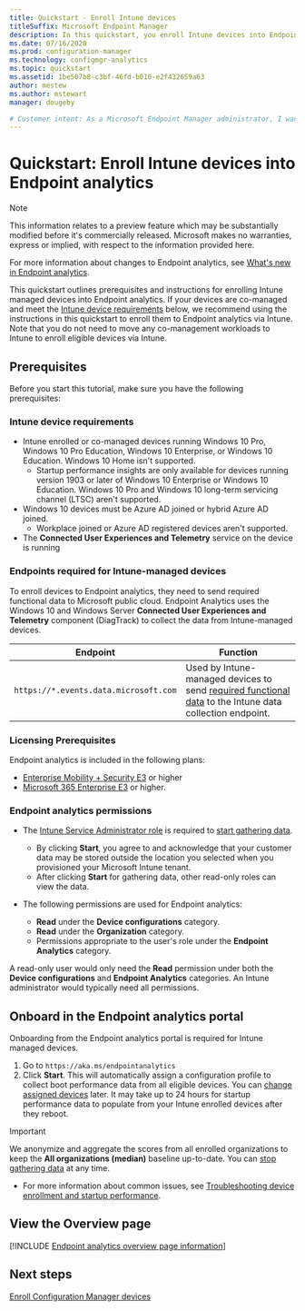 ```yaml
---
title: Quickstart - Enroll Intune devices
titleSuffix: Microsoft Endpoint Manager
description: In this quickstart, you enroll Intune devices into Endpoint analytics.
ms.date: 07/16/2020
ms.prod: configuration-manager
ms.technology: configmgr-analytics
ms.topic: quickstart
ms.assetid: 1be507b8-c3bf-46fd-b010-e2f432659a63
author: mestew
ms.author: mstewart
manager: dougeby

# Customer intent: As a Microsoft Endpoint Manager administrator, I want to enroll Intune devices into Endpoint analytics so that I can gain insights into the user experience.
---
```


# Quickstart: Enroll Intune devices into Endpoint analytics

> [!Note]  
> This information relates to a preview feature which may be substantially modified before it's commercially released. Microsoft makes no warranties, express or implied, with respect to the information provided here. 
>
> For more information about changes to Endpoint analytics, see [What's new in Endpoint analytics](whats-new.md). 

This quickstart outlines prerequisites and instructions for enrolling Intune managed devices into Endpoint analytics. If your devices are co-managed and meet the [Intune device requirements](#bkmk_prereq) below, we recommend using the instructions in this quickstart to enroll them to Endpoint analytics via Intune. Note that you do not need to move any co-management workloads to Intune to enroll eligible devices via Intune.

## <a name="bkmk_prereq"></a> Prerequisites

Before you start this tutorial, make sure you have the following prerequisites:  

### Intune device requirements

- Intune enrolled or co-managed devices running Windows 10 Pro, Windows 10 Pro Education, Windows 10 Enterprise, or Windows 10 Education. Windows 10 Home isn't supported.
   - Startup performance insights are only available for devices running version 1903 or later of Windows 10 Enterprise or Windows 10 Education. Windows 10 Pro and Windows 10 long-term servicing channel (LTSC) aren't supported.
- Windows 10 devices must be Azure AD joined or hybrid Azure AD joined.
   - Workplace joined or Azure AD registered devices aren't supported.
- The **Connected User Experiences and Telemetry** service on the device is running

### <a name="bkmk_endpoints"></a> Endpoints required for Intune-managed devices

To enroll devices to Endpoint analytics, they need to send required functional data to Microsoft public cloud. Endpoint Analytics uses the Windows 10 and Windows Server **Connected User Experiences and Telemetry** component (DiagTrack) to collect the data from Intune-managed devices.

| Endpoint  | Function  |
|-----------|-----------|
| `https://*.events.data.microsoft.com` | Used by Intune-managed devices to send [required functional data](data-collection.md#bkmk_datacollection) to the Intune data collection endpoint. |

### Licensing Prerequisites

Endpoint analytics is included in the following plans:

- [Enterprise Mobility + Security E3](https://www.microsoftvolumelicensing.com/ProductResults.aspx?doc=Product%20Terms,OST&fid=51) or higher
- [Microsoft 365 Enterprise E3](https://www.microsoft.com/en-us/microsoft-365/enterprise?rtc=1) or higher.

### Endpoint analytics permissions

- The [Intune Service Administrator role](../intune/fundamentals/role-based-access-control.md) is required to [start gathering data](#bkmk_onboard).
   - By clicking **Start**, you agree to and acknowledge that your customer data may be stored outside the location you selected when you provisioned your Microsoft Intune tenant.
   - After clicking **Start** for gathering data, other read-only roles can view the data.

- The following permissions are used for Endpoint analytics:
   - **Read** under the **Device configurations** category.
   - **Read** under the **Organization** category. <!--temporary for pp-->
   - Permissions appropriate to the user's role under the **Endpoint Analytics** category.

A read-only user would only need the **Read** permission under both the **Device configurations** and **Endpoint Analytics** categories. An Intune administrator would typically need all permissions.

## <a name="bkmk_onboard"></a> Onboard in the Endpoint analytics portal
Onboarding from  the Endpoint analytics portal is required for Intune managed devices.

1. Go to `https://aka.ms/endpointanalytics`
1. Click **Start**. This will automatically assign a configuration profile to collect boot performance data from all eligible devices. You can [change assigned devices](settings.md#bkmk_profile) later. It may take up to 24 hours for startup performance data to populate from your Intune enrolled devices after they reboot.

> [!Important]  
> We anonymize and aggregate the scores from all enrolled organizations to keep the **All organizations (median)** baseline up-to-date. You can [stop gathering data](data-collection.md#bkmk_stop) at any time.

   - For more information about common issues, see [Troubleshooting device enrollment and startup performance](troubleshoot.md#bkmk_enrollment_tshooter).

## <a name="bkmk_view"></a> View the Overview page

[!INCLUDE [Endpoint analytics overview page information](includes/overview-page.md)]

## Next steps

[Enroll Configuration Manager devices](enroll-configmgr.md)
